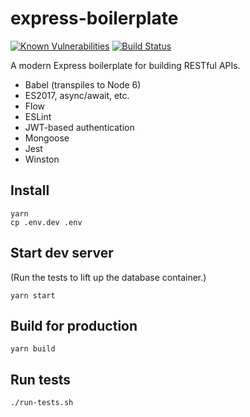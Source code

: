 express-boilerplate
===================

[![Known Vulnerabilities](https://snyk.io/test/github/ericnishio/express-boilerplate/master/badge.svg)](https://snyk.io/test/github/ericnishio/express-boilerplate)
[![Build Status](https://img.shields.io/travis/ericnishio/express-boilerplate.svg)](https://travis-ci.org/ericnishio/express-boilerplate)

A modern Express boilerplate for building RESTful APIs.

- Babel (transpiles to Node 6)
- ES2017, async/await, etc.
- Flow
- ESLint
- JWT-based authentication
- Mongoose
- Jest
- Winston

## Install

```
yarn
cp .env.dev .env
```

## Start dev server

(Run the tests to lift up the database container.)

```
yarn start
```

## Build for production

```
yarn build
```

## Run tests

```
./run-tests.sh
```
